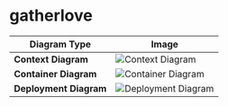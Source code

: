 # gatherlove

| Diagram Type       | Image |
|--------------------|-------|
| **Context Diagram** | ![Context Diagram](https://github.com/user-attachments/assets/37ffb6e9-e30c-4b52-b221-a8269df7a687) |
| **Container Diagram** | ![Container Diagram](https://github.com/user-attachments/assets/4710fdf0-b9fc-47e5-a555-1be1a6d034b9)|
| **Deployment Diagram** | ![Deployment Diagram](https://github.com/user-attachments/assets/32c0df8a-2883-4bbc-b19a-153a7e6b6e69)|
